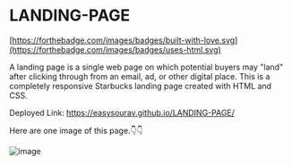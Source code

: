 # LANDING-PAGE

[https://forthebadge.com/images/badges/built-with-love.svg](https://forthebadge.com/images/badges/uses-html.svg)

A landing page is a single web page on which potential buyers may "land" after clicking through from an email, ad, or other digital place.
This is a completely responsive Starbucks landing page created with HTML and CSS.

Deployed Link: https://easysourav.github.io/LANDING-PAGE/

Here are one image of this page.👇👇

![image](https://user-images.githubusercontent.com/75858184/210274003-13afff3c-2121-4b8c-bca7-281f85501ae9.png)

